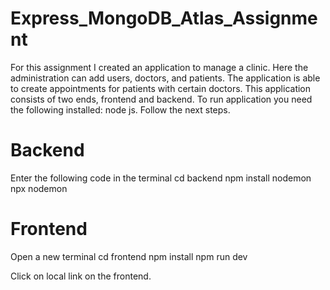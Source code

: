 # Express_MongoDB_Atlas_Assignment

For this assignment I created an application to manage a clinic. Here the administration can add users, doctors, and patients. The application is able to create appointments for patients with certain doctors. 
This application consists of two ends, frontend and backend. To run application you need the following installed: node js. 
Follow the next steps.

# Backend 
Enter the following code in the terminal
cd backend
npm install nodemon
npx nodemon

# Frontend
Open a new terminal
cd frontend
npm install
npm run dev

Click on local link on the frontend.
